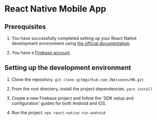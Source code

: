 # React Native Mobile App

## Prerequisites

1. You have successfully completed setting up your React Native development environment using [the official documentation](https://reactnative.dev/docs/environment-setup).

2. You have a [Firebase account](https://console.firebase.google.com/).

## Setting up the development environment

1. Clone the repository.
  `git clone git@github.com:JNelsonnn/RN.git` 

2. From the root directory, install the project dependencies.
  `yarn install`

3. Create a new Firebase project and follow the 'SDK setup and configuration' guides for both Android and iOS.

4. Run the project.
  `npx react-native run-android`
